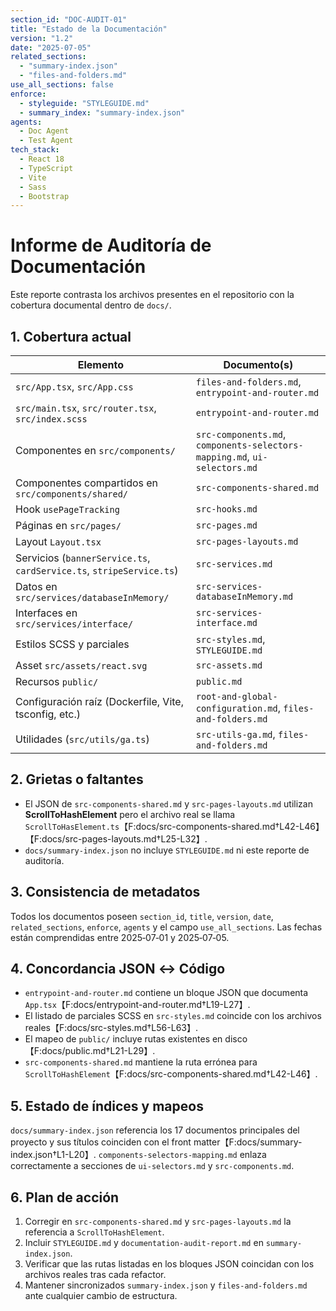 ```yaml
---
section_id: "DOC-AUDIT-01"
title: "Estado de la Documentación"
version: "1.2"
date: "2025-07-05"
related_sections:
  - "summary-index.json"
  - "files-and-folders.md"
use_all_sections: false
enforce:
  - styleguide: "STYLEGUIDE.md"
  - summary_index: "summary-index.json"
agents:
  - Doc Agent
  - Test Agent
tech_stack:
  - React 18
  - TypeScript
  - Vite
  - Sass
  - Bootstrap
---
```


# Informe de Auditoría de Documentación

Este reporte contrasta los archivos presentes en el repositorio con la cobertura documental dentro de `docs/`.

## 1. Cobertura actual

| Elemento | Documento(s) |
| --- | --- |
| `src/App.tsx`, `src/App.css` | `files-and-folders.md`, `entrypoint-and-router.md` |
| `src/main.tsx`, `src/router.tsx`, `src/index.scss` | `entrypoint-and-router.md` |
| Componentes en `src/components/` | `src-components.md`, `components-selectors-mapping.md`, `ui-selectors.md` |
| Componentes compartidos en `src/components/shared/` | `src-components-shared.md` |
| Hook `usePageTracking` | `src-hooks.md` |
| Páginas en `src/pages/` | `src-pages.md` |
| Layout `Layout.tsx` | `src-pages-layouts.md` |
| Servicios (`bannerService.ts`, `cardService.ts`, `stripeService.ts`) | `src-services.md` |
| Datos en `src/services/databaseInMemory/` | `src-services-databaseInMemory.md` |
| Interfaces en `src/services/interface/` | `src-services-interface.md` |
| Estilos SCSS y parciales | `src-styles.md`, `STYLEGUIDE.md` |
| Asset `src/assets/react.svg` | `src-assets.md` |
| Recursos `public/` | `public.md` |
| Configuración raíz (Dockerfile, Vite, tsconfig, etc.) | `root-and-global-configuration.md`, `files-and-folders.md` |
| Utilidades (`src/utils/ga.ts`) | `src-utils-ga.md`, `files-and-folders.md` |

## 2. Grietas o faltantes

- El JSON de `src-components-shared.md` y `src-pages-layouts.md` utilizan **ScrollToHashElement** pero el archivo real se llama `ScrollToHasElement.ts`【F:docs/src-components-shared.md†L42-L46】【F:docs/src-pages-layouts.md†L25-L32】.
- `docs/summary-index.json` no incluye `STYLEGUIDE.md` ni este reporte de auditoría.

## 3. Consistencia de metadatos

Todos los documentos poseen `section_id`, `title`, `version`, `date`, `related_sections`, `enforce`, `agents` y el campo `use_all_sections`. Las fechas están comprendidas entre 2025‑07‑01 y 2025‑07‑05.

## 4. Concordancia JSON ↔ Código

- `entrypoint-and-router.md` contiene un bloque JSON que documenta `App.tsx`【F:docs/entrypoint-and-router.md†L19-L27】.
- El listado de parciales SCSS en `src-styles.md` coincide con los archivos reales【F:docs/src-styles.md†L56-L63】.
- El mapeo de `public/` incluye rutas existentes en disco【F:docs/public.md†L21-L29】.
- `src-components-shared.md` mantiene la ruta errónea para `ScrollToHashElement`【F:docs/src-components-shared.md†L42-L46】.

## 5. Estado de índices y mapeos

`docs/summary-index.json` referencia los 17 documentos principales del proyecto y sus títulos coinciden con el front matter【F:docs/summary-index.json†L1-L20】.
`components-selectors-mapping.md` enlaza correctamente a secciones de `ui-selectors.md` y `src-components.md`.

## 6. Plan de acción

1. Corregir en `src-components-shared.md` y `src-pages-layouts.md` la referencia a `ScrollToHashElement`.
2. Incluir `STYLEGUIDE.md` y `documentation-audit-report.md` en `summary-index.json`.
3. Verificar que las rutas listadas en los bloques JSON coincidan con los archivos reales tras cada refactor.
4. Mantener sincronizados `summary-index.json` y `files-and-folders.md` ante cualquier cambio de estructura.
